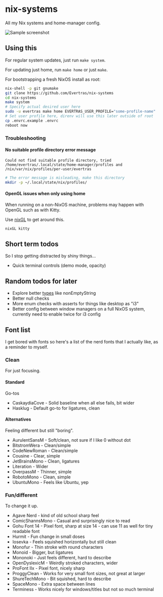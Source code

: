 # nix-systems

All my Nix systems and home-manager config.

![Sample screenshot](https://github.com/Evertras/nix-systems/assets/5923958/e56307ec-d4a5-4cfa-8ae9-492eefee684a)

## Using this

For regular system updates, just run `make system`.

For updating just home, run `make home` or just `make`.

For bootstrapping a fresh NixOS install as root:

```bash
nix-shell -p git gnumake
git clone https://github.com/Evertras/nix-systems
cd nix-systems
make system
# Specify actual desired user here
sudo -u evertras make home EVERTRAS_USER_PROFILE="some-profile-name"
# Set user profile here, direnv will use this later outside of root
cp .envrc.example .envrc
reboot now
```

### Troubleshooting

#### No suitable profile directory error message

```text
Could not find suitable profile directory, tried /home/evertras/.local/state/home-manager/profiles and /nix/var/nix/profiles/per-user/evertras
```

```bash
# The error message is misleading, make this directory
mkdir -p ~/.local/state/nix/profiles/
```

#### OpenGL issues when only using home

When running on a non-NixOS machine, problems may happen with OpenGL such as with Kitty.

Use [nixGL](https://github.com/nix-community/nixGL) to get around this.

```bash
nixGL kitty
```

## Short term todos

So I stop getting distracted by shiny things...

- Quick terminal controls (demo mode, opacity)

## Random todos for later

- Explore better [types](https://github.com/NixOS/nixpkgs/blob/master/lib/types.nix) like nonEmptyString
- Better null checks
- More enum checks with asserts for things like desktop as "i3"
- Better config between window managers on a full NixOS system, currently need to enable twice for i3 config

## Font list

I get bored with fonts so here's a list of the nerd fonts
that I actually like, as a reminder to myself.

### Clean

For just focusing.

#### Standard

Go-tos

- CaskaydiaCove - Solid baseline when all else fails, bit wider
- Hasklug - Default go-to for ligatures, clean

#### Alternatives

Feeling different but still "boring".

- AurulentSansM - Soft/clean, not sure if I like 0 without dot
- BitstromWera - Clean/simple
- CodeNewRoman - Clean/simple
- Cousine - Clear, simple
- JetBrainsMono - Clean, ligatures
- Literation - Wider
- OverpassM - Thinner, simple
- RobotoMono - Clean, simple
- UbuntuMono - Feels like Ubuntu, yep

### Fun/different

To change it up.

- Agave Nerd - kind of old school sharp feel
- ComicShannsMono - Casual and surprisingly nice to read
- Gohu Font 14 - Pixel font, sharp at size 14 - can use 11 as well for tiny readable font
- Hurmit - Fun change in small doses
- Iosevka - Feels squished horizontally but still clean
- Monofur - Thin stroke with round characters
- Monoid - Bigger, but ligatures
- Mononoki - Just feels different, hard to describe
- OpenDyslexicM - Weirdly stroked characters, wider
- ProFont IIx - Pixel font, nicely sharp
- ProggyClean - Works for very small font sizes, not great at larger
- ShureTechMono - Bit squished, hard to describe
- SpaceMono - Extra space between lines
- Terminess - Works nicely for windows/titles but not so much terminal
